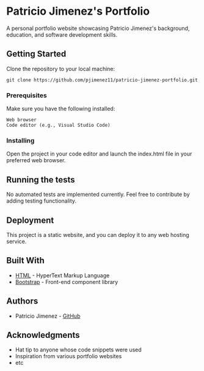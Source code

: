 # Patricio Jimenez's Portfolio

A personal portfolio website showcasing Patricio Jimenez's background, education, and software development skills.

## Getting Started

Clone the repository to your local machine:

```
git clone https://github.com/pjimenez11/patricio-jimenez-portfolio.git
```

### Prerequisites

Make sure you have the following installed:

```
Web browser
Code editor (e.g., Visual Studio Code)
```

### Installing

Open the project in your code editor and launch the index.html file in your preferred web browser.

## Running the tests

No automated tests are implemented currently. Feel free to contribute by adding testing functionality.

## Deployment

This project is a static website, and you can deploy it to any web hosting service.

## Built With

* [HTML](https://developer.mozilla.org/en-US/docs/Web/HTML) - HyperText Markup Language
* [Bootstrap](https://getbootstrap.com/) - Front-end component library

## Authors

* Patricio Jimenez - [GitHub](https://github.com/pjimenez11)

## Acknowledgments

* Hat tip to anyone whose code snippets were used
* Inspiration from various portfolio websites
* etc
